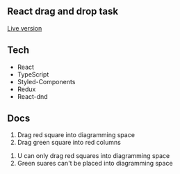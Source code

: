 ## React drag and drop task

<a href="https://react-dnd-task.netlify.app"> Live version </a>

## Tech

- React
- TypeScript
- Styled-Components
- Redux
- React-dnd

## Docs

<ol>
    <li>Drag red square into diagramming space</li>
    <li>Drag green square into red columns</li>
</ol>
<ol>
    <li>U can only drag red squares into diagramming space</li>
    <li>Green suares can't be placed into diagramming space</li>
</ol>
